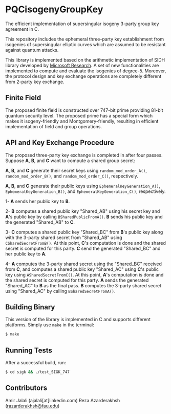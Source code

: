 # PQCisogenyGroupKey
The efficient implementation of supersingular isogeny 3-party group key agreement in C. 

This repository includes the ephemeral three-party key establishment from isogenies of supersingular elliptic curves which are assumed to be resistant against quantum attacks. 

This library is implemented based on the arithmetic implementation of SIDH library developed by [Microsoft Research](https://github.com/Microsoft/PQCrypto-SIDH). A set of new functionalities are implemented to compute and evaluate the isogenies of degree-5. Moreover, the protocol design and key exchange operations are completely different from 2-party key exchange.

## Finite Field
The proposed finite field is constructed over 747-bit prime providing 81-bit quantum security level. The proposed prime has a special form which makes it isogeny-friendly and Montgomery-friendly, resulting in efficient implementation of field and group operations. 

## API and Key Exchange Procedure

The proposed three-party key exchange is completed in after four passes. Suppose **A**, **B**, and **C** want to compute a shared group secret:

**A**, **B**, and **C** generate their secret keys using `random_mod_order_A()`, `random_mod_order_B()`, and `random_mod_order_C()`, respectively.

**A**, **B**, and **C** generate their public keys using `EphemeralKeyGeneration_A()`, `EphemeralKeyGeneration_B()`, and `EphemeralKeyGeneration_C()`, respectively.

1- **A** sends her public key to **B**. 

2- **B** computes a shared public key "Shared_AB" using his secret key and **A**'s public key by calling `BSharedPublicFromA()`. **B** sends his public key and the generated "Shared_AB" to **C**.

3- **C** computes a shared public key "Shared_BC" from  **B**'s public key along with the 3-party shared secret from "Shared_AB" using `CSharedSecretFromB()`. At this point, **C**'s computation is done and the shared secret is computed for this party. **C** send the generated "Shared_BC" and her public key to **A**.

4- **A** computes the 3-party shared secret using the "Shared_BC" received from **C**, and computes a shared public key "Shared_AC" using **C**'s public key using `ASharedSecretFromC()`. At this point, **A**'s computation is done and the shared secret is computed for this party. **A** sends the generated "Shared_AC" to **B** as the final pass. 
**B** computes the 3-party shared secret using "Shared_AC" by calling `BSharedSecretFromA()`. 

## Building Binary
This version of the library is implemented in C and supports different platforms. Simply use `make` in the terminal:
```sh
$ make 
```
## Running Tests
After a successful build, run:
```sh
$ cd sigk && ./test_SIGK_747
```

## Contributors
Amir Jalali (ajalali[at]linkedin.com)
Reza Azarderakhsh (razarderakhsh@fau.edu)

